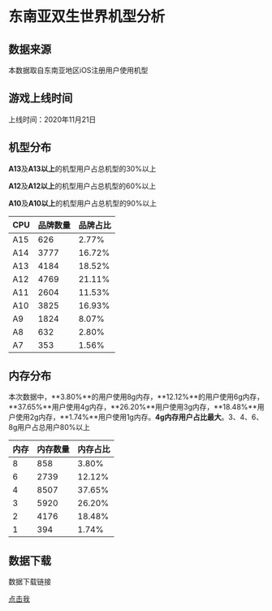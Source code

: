 # 东南亚双生世界机型分析

## 数据来源

本数据取自东南亚地区iOS注册用户使用机型

## 游戏上线时间

上线时间：2020年11月21日

## 机型分布

**A13**及**A13以上**的机型用户占总机型的30%以上

**A12**及**A12以上**的机型用户占总机型的60%以上

**A10**及**A10以上**的机型用户占总机型的90%以上

| CPU | 品牌数量 | 品牌占比 |
|-----|----------|----------|
| A15 | 626      | 2.77%    |
| A14 | 3777     | 16.72%   |
| A13 | 4184     | 18.52%   |
| A12 | 4769     | 21.11%   |
| A11 | 2604     | 11.53%   |
| A10 | 3825     | 16.93%   |
| A9  | 1824     | 8.07%    |
| A8  | 632      | 2.80%    |
| A7  | 353      | 1.56%    |

## 内存分布

本次数据中，**3.80%**的用户使用8g内存，**12.12%**的用户使用6g内存，**37.65%**用户使用4g内存，**26.20%**用户使用3g内存，**18.48%**用户使用2g内存，**1.74%**用户使用1g内存。**4g内存用户占比最大**。3、4、6、8g用户占总用户80%以上

| 内存 | 内存数量 | 内存占比 |
|------|----------|----------|
| 8    | 858      | 3.80%    |
| 6    | 2739     | 12.12%   |
| 4    | 8507     | 37.65%   |
| 3    | 5920     | 26.20%   |
| 2    | 4176     | 18.48%   |
| 1    | 394      | 1.74%    |

## 数据下载

数据下载链接

[点击我](https://qaq.com/static/G1/%E5%9C%B0%E5%8C%BA%E6%9C%BA%E5%9E%8B%E6%95%B0%E6%8D%AE/%E4%B8%9C%E5%8D%97%E4%BA%9AiOS%E5%8F%8C%E7%94%9F%E4%B8%96%E7%95%8C%E6%9C%BA%E5%9E%8B.xlsx?download=true)
